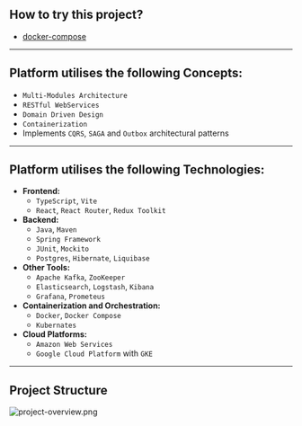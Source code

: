 ## How to try this project?
- [docker-compose](infrastructure/docker-compose/HELP.md)

---

## Platform utilises the following Concepts:
- `Multi-Modules Architecture`
- `RESTful WebServices`
- `Domain Driven Design`
- `Containerization`
- Implements `CQRS`, `SAGA` and `Outbox` architectural patterns

---

## Platform utilises the following Technologies:
- **Frontend:**
    - `TypeScript`, `Vite`
    - `React`, `React Router`, `Redux Toolkit`
- **Backend:**
    - `Java`, `Maven`
    - `Spring Framework`
    - `JUnit`, `Mockito`
    - `Postgres`, `Hibernate`, `Liquibase`
- **Other Tools:**
    - `Apache Kafka`, `ZooKeeper`
    - `Elasticsearch`, `Logstash`, `Kibana`
    - `Grafana`, `Prometeus`
- **Containerization and Orchestration:**
    - `Docker`, `Docker Compose`
    - `Kubernates`
- **Cloud Platforms:**
    - `Amazon Web Services`
    - `Google Cloud Platform` with `GKE`

--- 

## Project Structure
![project-overview.png](imgs/project-overview.png)

